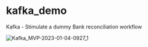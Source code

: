 # kafka_demo

Kafka - Stimulate a dummy Bank reconciliation workflow

![Kafka_MVP-2023-01-04-0927_1](https://user-images.githubusercontent.com/97699968/211213929-a04e4b0a-9375-4667-b1ef-9d9ebf8457e6.png)
